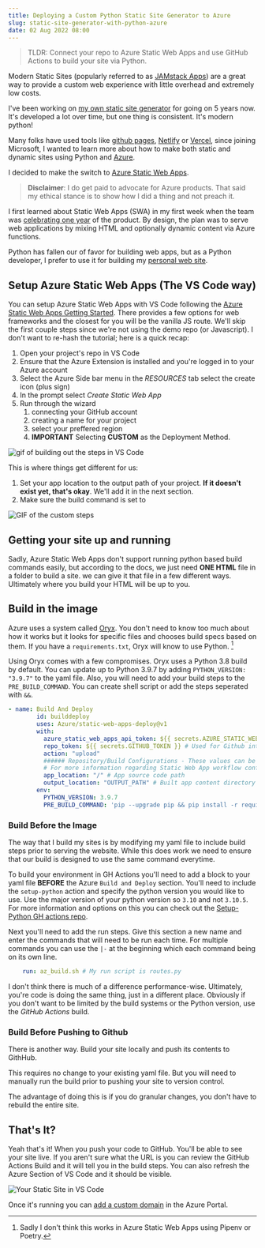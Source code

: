```yaml
---
title: Deploying a Custom Python Static Site Generator to Azure 
slug: static-site-generator-with-python-azure
date: 02 Aug 2022 08:00
---
```


> TLDR: Connect your repo to Azure Static Web Apps and use GitHub Actions to build your site via Python.

Modern Static Sites (popularly referred to as [JAMstack Apps](https://jamstack.org)) are a great way to provide a custom web experience with little overhead and extremely low costs.

I've been working on [my own static site generator](https://render-engine.readthedocs.io/en/latest/) for going on 5 years now. It's developed a lot over time, but one thing is consistent. It's modern python!

Many folks have used tools like [github pages](https://pages.github.com), [Netlify](https://netlify.com) or [Vercel](https://vercel.com), since joining Microsoft, I wanted to learn more about how to make both static and dynamic sites using Python and [Azure](https://azure.microsoft.com/en-us/).

I decided to make the switch to [Azure Static Web Apps](https://docs.microsoft.com/en-us/azure/static-web-apps/overview).

> **Disclaimer**: I do get paid to advocate for Azure products. That said my ethical stance is to show how I did a thing and not preach it.  

I first learned about Static Web Apps (SWA) in my first week when the team was [celebrating one year](https://techcommunity.microsoft.com/t5/apps-on-azure-blog/learn-azure-static-web-apps-in-30daysofswa/ba-p/3354021) of the product. By design, the plan was to serve web applications by mixing HTML and optionally dynamic content via Azure functions.

Python has fallen our of favor for building web apps, but as a Python developer, I prefer to use it for building my [personal web site](https://kjaymiller.com).
## Setup Azure Static Web Apps (The VS Code way)
You can setup Azure Static Web Apps with VS Code following the [Azure Static Web Apps Getting Started](https://docs.microsoft.com/en-us/azure/static-web-apps/getting-started?tabs=vanilla-javascript#install-azure-static-web-apps-extension). There provides a few options for web frameworks and the closest for you will be the vanilla JS route. We'll skip the first couple steps since we're not using the demo repo (or Javascript). I don't want to re-hash the tutorial; here is a quick recap:

1. Open your project's repo in VS Code
2. Ensure that the Azure Extension is installed and you're logged in to your Azure account
3. Select the Azure Side bar menu in the _RESOURCES_ tab select the create icon (plus sign)
4. In the prompt select _Create Static Web App_
5. Run through the wizard
   1. connecting your GitHub account
   2. creating a name for your project
   3. select your preffered region
   4. **IMPORTANT** Selecting **CUSTOM** as the Deployment Method.

![gif of building out the steps in VS Code]()

This is where things get different for us:
   1. Set your app location to the output path of your project. **If it doesn't exist yet, that's okay**. We'll add it in the next section.
   2. Make sure the build command is set to  

![GIF of the custom steps]()

## Getting your site up and running

Sadly, Azure Static Web Apps don't support running python based build commands easily, but according to the docs, we just need **ONE HTML** file in a folder to build a site. we can give it that file in a few different ways.  Ultimately where you build your HTML will be up to you.

## Build in the image
Azure uses a system called [Oryx](https://github.com/Microsoft/Oryx). You don't need to know too much about how it works but it looks for specific files and chooses build specs based on them. If you have a `requirements.txt`, Oryx will know to use Python. [^1]

Using Oryx comes with a few compromises. Oryx uses a Python 3.8 build by default. You can update up to Python 3.9.7 by adding `PYTHON_VERSION: "3.9.7"` to the yaml file. Also, you will need to add your build steps to the  `PRE_BUILD_COMMAND`. You can create shell script or add the steps seperated with `&&`. 

```yaml
- name: Build And Deploy
        id: builddeploy
        uses: Azure/static-web-apps-deploy@v1
        with:
          azure_static_web_apps_api_token: ${{ secrets.AZURE_STATIC_WEB_APPS_API_TOKEN_MY_PROJECT }}
          repo_token: ${{ secrets.GITHUB_TOKEN }} # Used for Github integrations (i.e. PR comments)
          action: "upload"
          ###### Repository/Build Configurations - These values can be configured to match your app requirements. ######
          # For more information regarding Static Web App workflow configurations, please visit: https://aka.ms/swaworkflowconfig
          app_location: "/" # App source code path
          output_location: "OUTPUT_PATH" # Built app content directory - optional
        env:
          PYTHON_VERSION: 3.9.7
          PRE_BUILD_COMMAND: 'pip --upgrade pip && pip install -r requirements.txt && python routes.py' # This can be a shell script as well
```

### Build Before the Image
The way that I build my sites is by modifying my yaml file to include build steps prior to serving the website. While this does work we need to ensure that our build is designed to use the same command everytime.

To build your environment in GH Actions you'll need to add a block to your yaml file **BEFORE** the Azure `Build and Deploy` section. You'll need to include the `setup-python` action and specify the python version you would like to use. Use the major version of your python version so `3.10` and not `3.10.5`. For more information and options on this you can check out the [Setup-Python GH actions repo](https://github.com/actions/setup-python).

Next you'll need to add the run steps. Give this section a new name and enter the commands that will need to be run each time. For multiple commands you can use the `|-` at the beginning which each command being on its own line.

```yaml
    run: az_build.sh # My run script is routes.py
```

I don't think there is much of a difference performance-wise. Ultimately, you're code is doing the same thing, just in a different place. Obviously if you don't want to be limited by the build systems or the Python version, use the _GitHub Actions_ build.

### Build Before Pushing to Github
There is another way. Build your site locally and push its contents to GithHub.

This requires no change to your existing yaml file. But you will need to manually run the build prior to pushing your site to version control.

The advantage of doing this is if you do granular changes, you don't have to rebuild the entire site.

## That's It?

Yeah that's it! When you push your code to GitHub. You'll be able to see your site live. If you aren't sure what the URL is you can review the GitHub Actions Build and it will tell you in the build steps. You can also refresh the Azure Section of VS Code and it should be visible.

![Your Static Site in VS Code]()

Once it's running you can [add a custom domain](https://docs.microsoft.com/en-us/azure/static-web-apps/custom-domain) in the Azure Portal. 


[^1]: Sadly I don't think this works in Azure Static Web Apps using Pipenv or Poetry.